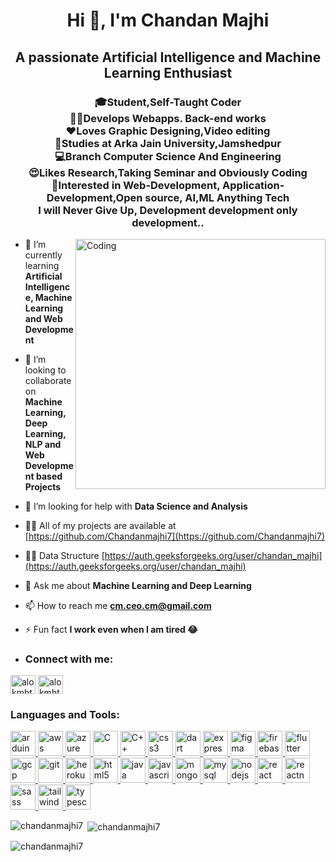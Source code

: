 <h1 align="center">Hi 👋, I'm Chandan Majhi</h1>
<h2 align="center">A passionate Artificial Intelligence and Machine Learning Enthusiast</h2>

<h3 align="center">
🎓Student,Self-Taught Coder <br>
👨‍💻Develops Webapps. Back-end works <br>
❤️Loves Graphic Designing,Video editing<br>
📖Studies at Arka Jain University,Jamshedpur<br>
💻Branch Computer Science And Engineering<br>
😍Likes Research,Taking Seminar and Obviously Coding<br>
🤗Interested in Web-Development, Application-Development,Open source, AI,ML Anything Tech<br>
I will Never Give Up, Development development only development..
</h3>

<img align="right" alt="Coding" width="400" src="[https://media4.giphy.com/media/v1.Y2lkPTc5MGI3NjExeGpycmpnM2hybHRmaGJuamplYTR2ZG1vb3M3ZHE1NXY1a3cyOHRiNCZlcD12MV9pbnRlcm5hbF9naWZfYnlfaWQmY3Q9cw/zhYSVCirREeIZtONCI/giphy.gif](https://www.google.com/search?sca_esv=591434115&sxsrf=AM9HkKn6ki0-iBwg1SiPD617I7YfwnS_Rg:1702708735759&q=programmer+gif&tbm=isch&source=univ&fir=ITaGGdoGDaxxhM%252Cyw3WajrVF6gxGM%252C_%253BI27d9Sp9_gAr5M%252CwPNuSPiD_cKq-M%252C_%253Bdbrfb5dvHO4gVM%252CCJdgcKdcN0j58M%252C_%253BRXWDqylOlu54fM%252Cbyl13oNOX0zH9M%252C_%253BsVKKE35BHJlYmM%252C4Gbv2Us6fF852M%252C_%253Bbm-5ttG2JLMj3M%252CfdH4pIgsIPIsqM%252C_%253BPyvbiUQxhx8mjM%252CwPNuSPiD_cKq-M%252C_%253BRDA9NNBKm0szBM%252CX_-_9KZqAM1HrM%252C_%253B_iH1rMAl-S8zhM%252Cg_Q1LMmBo_rdoM%252C_%253BzhjSEq0Xd_DH7M%252CCJdgcKdcN0j58M%252C_%253BcmCgoqExIN5SLM%252Cn7kMkhZ3ZuvitM%252C_%253BkvtkWrmZqQ7nNM%252C4Gbv2Us6fF852M%252C_%253BVf8cUYaIwswM6M%252CRojNSUyXgqFE9M%252C_%253BZb7WDz0c7W5iwM%252CwPNuSPiD_cKq-M%252C_%253B22gVTIWfc8g5cM%252CSr46eapQhk5d2M%252C_%253BKOJf2IUEZ0-UcM%252CVlDGYiWvUyTnuM%252C_%253BZHM55s2_Fz-GFM%252CT77LKD39T0b3LM%252C_%253BYivhpKQnzKnqAM%252Cy4SBB4oLe0q6wM%252C_%253Be1NNNuh5F9_IwM%252C4Gbv2Us6fF852M%252C_%253B6_7BCMkOF0X1vM%252CCJdgcKdcN0j58M%252C_%253Bkmb8UVm5QEl2xM%252CwPNuSPiD_cKq-M%252C_%253BKPmbsN8vHHxxGM%252C1VzRS_3mCNPwIM%252C_%253BjVRRgUUCesriHM%252C-nelC0Z41tTO0M%252C_%253BcbykS-hlmiSmtM%252CarQ5Lx0wPQZyrM%252C_%253BX6KNF5u1Cy9DLM%252C4Gbv2Us6fF852M%252C_%253B47chckvIQOvI5M%252CCJdgcKdcN0j58M%252C_%253BsPdGOU4pfOrFDM%252CO2oQeVf-vJnBdM%252C_%253BPnwBs1fesCjZOM%252CHV22Pn3shiFRrM%252C_&usg=AI4_-kQC-089o8KcY6tbMoCd5K_EqsZTmQ&sa=X&ved=2ahUKEwj7_OaqrJODAxV_xTgGHaEPDXUQ7Al6BAgKEHY&biw=1470&bih=833&dpr=2#imgrc=tVmDzO17FMDOLM)">

- 🌱 I’m currently learning **Artificial Intelligence, Machine Learning and Web Development**

- 👯 I’m looking to collaborate on **Machine Learning, Deep Learning, NLP and Web Development based Projects**

- 🤝 I’m looking for help with **Data Science and Analysis**

- 👨‍💻 All of my projects are available at [https://github.com/Chandanmajhi7](https://github.com/Chandanmajhi7)

- 👨‍💻 Data Structure [https://auth.geeksforgeeks.org/user/chandan_majhi](https://auth.geeksforgeeks.org/user/chandan_majhi)

- 💬 Ask me about **Machine Learning and Deep Learning**

- 📫 How to reach me **cm.ceo.cm@gmail.com**

- ⚡ Fun fact **I work even when I am tired 😂**

- <h3 align="left">Connect with me:</h3>
<p align="left">
<a href="https://twitter.com/chandan_majhi_7" target="blank"><img align="center" src="https://cdn.worldvectorlogo.com/logos/twitter-3.svg" alt="alokmht_07" height="30" width="40" /></a>
<a href="https://linkedin.com/in/chandan-majhi-8a45b9222/" target="blank"><img align="center" src="https://cdn.worldvectorlogo.com/logos/linkedin-icon-3.svg" alt="alokmht07" height="30" width="40" /></a>
</p>

<h3 align="left">Languages and Tools:</h3>
<p align="left"> <a href="https://www.arduino.cc/" target="_blank" rel="noreferrer"> <img src="https://cdn.worldvectorlogo.com/logos/arduino-1.svg" alt="arduino" width="40" height="40"/> </a> <a href="https://aws.amazon.com" target="_blank" rel="noreferrer"> <img src="https://cdn.worldvectorlogo.com/logos/aws-2.svg" alt="aws" width="40" height="40"/> </a> <a href="https://azure.microsoft.com/en-in/" target="_blank" rel="noreferrer"> <img src="https://www.vectorlogo.zone/logos/microsoft_azure/microsoft_azure-icon.svg" alt="azure" width="40" height="40"/> </a> <a href="https://www.cprogramming.com/" target="_blank" rel="noreferrer"> <img src="https://cdn.worldvectorlogo.com/logos/c-1.svg" alt="C" width="40" height="40"/> </a> <a href="https://www.w3schools.com/cpp/" target="_blank" rel="noreferrer"> <img src="https://cdn.worldvectorlogo.com/logos/c.svg" alt="C++" width="40" height="40"/> </a> <a href="https://www.w3schools.com/css/" target="_blank" rel="noreferrer"> <img src="https://cdn.worldvectorlogo.com/logos/css-3.svg" alt="css3" width="40" height="40"/> </a> <a href="https://dart.dev" target="_blank" rel="noreferrer"> <img src="https://www.vectorlogo.zone/logos/dartlang/dartlang-icon.svg" alt="dart" width="40" height="40"/> </a> <a href="https://expressjs.com" target="_blank" rel="noreferrer"> <img src="https://adware-technologies.s3.amazonaws.com/uploads/technology/thumbnail/20/express-js.png" alt="express" width="40" height="40"/> </a> <a href="https://www.figma.com/" target="_blank" rel="noreferrer"> <img src="https://www.vectorlogo.zone/logos/figma/figma-icon.svg" alt="figma" width="40" height="40"/> </a> <a href="https://firebase.google.com/" target="_blank" rel="noreferrer"> <img src="https://www.vectorlogo.zone/logos/firebase/firebase-icon.svg" alt="firebase" width="40" height="40"/> </a> <a href="https://flutter.dev" target="_blank" rel="noreferrer"> <img src="https://www.vectorlogo.zone/logos/flutterio/flutterio-icon.svg" alt="flutter" width="40" height="40"/> </a> <a href="https://cloud.google.com" target="_blank" rel="noreferrer"> <img src="https://www.vectorlogo.zone/logos/google_cloud/google_cloud-icon.svg" alt="gcp" width="40" height="40"/> </a> <a href="https://git-scm.com/" target="_blank" rel="noreferrer"> <img src="https://www.vectorlogo.zone/logos/git-scm/git-scm-icon.svg" alt="git" width="40" height="40"/> </a> <a href="https://heroku.com" target="_blank" rel="noreferrer"> <img src="https://www.vectorlogo.zone/logos/heroku/heroku-icon.svg" alt="heroku" width="40" height="40"/> </a> <a href="https://www.w3.org/html/" target="_blank" rel="noreferrer"> <img src="https://cdn.worldvectorlogo.com/logos/html-1.svg" alt="html5" width="40" height="40"/> </a> <a href="https://www.java.com" target="_blank" rel="noreferrer"> <img src="https://cdn.worldvectorlogo.com/logos/java-14.svg" alt="java" width="40" height="40"/> </a> <a href="https://developer.mozilla.org/en-US/docs/Web/JavaScript" target="_blank" rel="noreferrer"> <img src="https://cdn.worldvectorlogo.com/logos/logo-javascript.svg" alt="javascript" width="40" height="40"/> </a> <a href="https://www.mongodb.com/" target="_blank" rel="noreferrer"> <img src="https://cdn.worldvectorlogo.com/logos/mongodb-icon-2.svg" alt="mongodb" width="40" height="40"/> </a> <a href="https://www.mysql.com/" target="_blank" rel="noreferrer"> <img src="https://cdn.worldvectorlogo.com/logos/mysql-logo.svg" alt="mysql" width="40" height="40"/> </a> <a href="https://nodejs.org" target="_blank" rel="noreferrer"> <img src="https://cdn.worldvectorlogo.com/logos/nodejs-icon.svg" alt="nodejs" width="40" height="40"/> </a> <a href="https://reactjs.org/" target="_blank" rel="noreferrer"> <img src="https://cdn.worldvectorlogo.com/logos/react-2.svg" alt="react" width="40" height="40"/> </a> <a href="https://reactnative.dev/" target="_blank" rel="noreferrer"> <img src="https://cdn.worldvectorlogo.com/logos/react-native-1.svg" alt="reactnative" width="40" height="40"/> </a> <a href="https://sass-lang.com" target="_blank" rel="noreferrer"> <img src="https://cdn.worldvectorlogo.com/logos/sass-1.svg" alt="sass" width="40" height="40"/> </a> <a href="https://tailwindcss.com/" target="_blank" rel="noreferrer"> <img src="https://www.vectorlogo.zone/logos/tailwindcss/tailwindcss-icon.svg" alt="tailwind" width="40" height="40"/> </a> <a href="https://www.typescriptlang.org/" target="_blank" rel="noreferrer"> <img src="https://cdn.worldvectorlogo.com/logos/typescript.svg" alt="typescript" width="40" height="40"/> </a> </p>

<p><img align="left" src="https://github-readme-stats.vercel.app/api/top-langs?username=chandanmajhi7&show_icons=true&locale=en&layout=compact" alt="chandanmajhi7" /></p>

<p>&nbsp;<img align="center" src="https://github-readme-stats.vercel.app/api?username=chandanmajhi7&show_icons=true&locale=en" alt="chandanmajhi7" /></p>

<p><img align="center" src="https://github-readme-streak-stats.herokuapp.com/?user=chandanmajhi7&" alt="chandanmajhi7" /></p>


